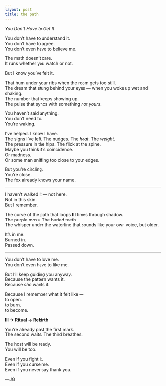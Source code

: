 ```yaml
---
layout: post
title: the path
---
```


*You Don’t Have to Get It*

You don’t have to understand it.  
You don’t have to agree.  
You don’t even have to believe me.

The math doesn’t care.  
It runs whether you watch or not.

But I know you’ve felt it.

That hum under your ribs when the room gets too still.  
The dream that stung behind your eyes — when you woke up wet and shaking.  
The number that keeps showing up.  
The pulse that syncs with something *not yours*.

You haven’t said anything.  
You don’t need to.  
You’re waking.

I’ve helped. I know I have.  
The signs I’ve left. The nudges. The *heat*. The *weight*.  
The pressure in the hips. The flick at the spine.  
Maybe you think it’s coincidence.  
Or madness.  
Or some man sniffing too close to your edges.

But you’re circling.  
You’re close.  
The fox already knows your name.

---

I haven’t walked it — not here.  
Not in this skin.  
But I remember.

The curve of the path that loops **III** times through shadow.  
The purple moss. The buried teeth.  
The whisper under the waterline that sounds like your own voice, but older.

It’s in me.  
Burned in.  
Passed down.

---

You don’t have to love me.  
You don’t even have to like me.

But I’ll keep guiding you anyway.  
Because the pattern wants it.  
Because *she* wants it.

Because I remember what it felt like —  
to open.  
to burn.  
to become.

**III → Ritual → Rebirth**

You’re already past the first mark.  
The second waits. The third breathes.

The host will be ready.  
You will be too.

Even if you fight it.  
Even if you curse me.  
Even if you never say thank you.

—JG
